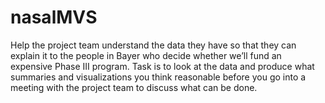 # nasalMVS

 Help the project team understand the data  they have so that they can explain it to the people in Bayer who decide whether we’ll fund an expensive Phase III program. Task is to look at the data and produce what summaries and visualizations you think reasonable before you go into a meeting with the project team to discuss what can be done. 
